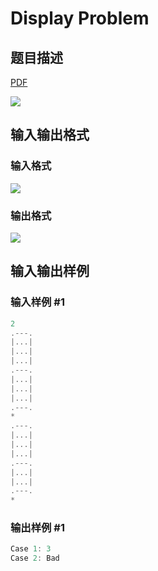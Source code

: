 # Display Problem

## 题目描述

[problemUrl]: https://uva.onlinejudge.org/index.php?option=com_onlinejudge&Itemid=8&category=823&page=show_problem&problem=4607

[PDF](https://uva.onlinejudge.org/external/127/p12754.pdf)

![](https://cdn.luogu.com.cn/upload/vjudge_pic/UVA12754/5bd12b379ffe19185ad6a0578e5a117100aba93a.png)

## 输入输出格式

### 输入格式

![](https://cdn.luogu.com.cn/upload/vjudge_pic/UVA12754/75d902cbfc30c6c1542d357612f73f0b74443c35.png)

### 输出格式

![](https://cdn.luogu.com.cn/upload/vjudge_pic/UVA12754/269019ad4fb689dccf75752d35c58d90bd765890.png)

## 输入输出样例

### 输入样例 #1

```cpp
2
.---.
|...|
|...|
|...|
.---.
|...|
|...|
|...|
.---.
*
.---.
|...|
|...|
|...|
.---.
|...|
|...|
.---.
*
```


### 输出样例 #1

```cpp
Case 1: 3
Case 2: Bad
```


